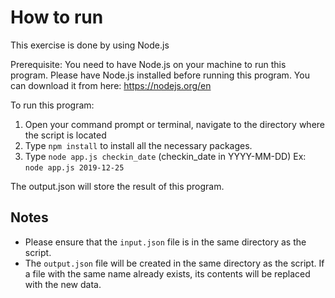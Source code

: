 # How to run
This exercise is done by using Node.js

Prerequisite: You need to have Node.js on your machine to run this program. Please have Node.js installed before running this program. You can download it from here: https://nodejs.org/en

To run this program:
1. Open your command prompt or terminal, navigate to the directory where the script is located
2. Type `npm install` to install all the necessary packages.
3. Type `node app.js checkin_date` (checkin_date in YYYY-MM-DD)
   Ex: `node app.js 2019-12-25`

The output.json will store the result of this program.

## Notes
- Please ensure that the `input.json` file is in the same directory as the script.
- The `output.json` file will be created in the same directory as the script. If a file with the same name already exists, its contents will be replaced with the new data.
